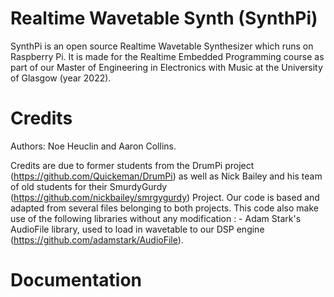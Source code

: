 # Realtime Wavetable Synth (SynthPi)
SynthPi is an open source Realtime Wavetable Synthesizer which runs on Raspberry Pi. It is made for the Realtime Embedded Programming course as part of our Master of Engineering in Electronics with Music at the University of Glasgow (year 2022). 

# Credits 
Authors: Noe Heuclin and Aaron Collins.

Credits are due to former students from the DrumPi project (https://github.com/Quickeman/DrumPi) as well as Nick Bailey and his team of old students for their SmurdyGurdy (https://github.com/nickbailey/smrgygurdy) Project. Our code is based and adapted from several files belonging to both projects. 
This code also make use of the following libraries without any modification :
    - Adam Stark's AudioFile library, used to load in wavetable to our DSP engine (https://github.com/adamstark/AudioFile).

# Documentation 


